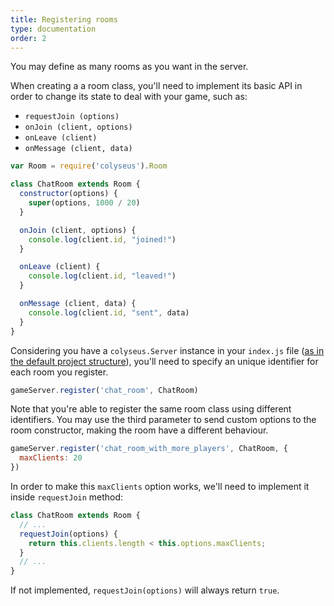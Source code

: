 ```yaml
---
title: Registering rooms
type: documentation
order: 2
---
```


You may define as many rooms as you want in the server.

When creating a a room class, you'll need to implement its basic API in order to
change its state to deal with your game, such as:

- `requestJoin (options)`
- `onJoin (client, options)`
- `onLeave (client)`
- `onMessage (client, data)`

```javascript
var Room = require('colyseus').Room

class ChatRoom extends Room {
  constructor(options) {
    super(options, 1000 / 20)
  }

  onJoin (client, options) {
    console.log(client.id, "joined!")
  }

  onLeave (client) {
    console.log(client.id, "leaved!")
  }

  onMessage (client, data) {
    console.log(client.id, "sent", data)
  }
}
```

Considering you have a `colyseus.Server` instance in your `index.js` file ([as
in the default project structure](https://github.com/endel/colyseus-starter)),
you'll need to specify an unique identifier for each room you register.

```javascript
gameServer.register('chat_room', ChatRoom)
```

Note that you're able to register the same room class using different
identifiers. You may use the third parameter to send custom options to the room
constructor, making the room have a different behaviour.

```javascript
gameServer.register('chat_room_with_more_players', ChatRoom, {
  maxClients: 20
})
```

In order to make this `maxClients` option works, we'll need to implement it
inside `requestJoin` method:

```javascript
class ChatRoom extends Room {
  // ...
  requestJoin(options) {
    return this.clients.length < this.options.maxClients;
  }
  // ...
}
```

If not implemented, `requestJoin(options)` will always return `true`.
